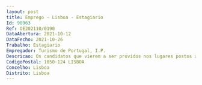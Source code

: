 ```yaml
--- 
layout: post
title: Emprego - Lisboa - Estagiario
Id: 90963
Ref: OE202110/0190
DataAbertura: 2021-10-12
DataFecho: 2021-10-26
Trabalho: Estagiario
Empregador: Turismo de Portugal, I.P.
Descricao: Os candidatos que vierem a ser providos nos lugares postos a concurso desempenharão a atividade de monitorização, controlo e inspeção das entidades exploradoras de jogos e apostas online, para além das referidas nas normas de competência expressas no artigo 3.º do Decreto Regulamentar n.º 14 2001, de 18 de setembro, e do exercício das competências previstas Decreto Lei n.º 129 2012, de 22 de junho, na redação dada pelo Decreto Lei n.º 66 2015, de 29 de abril, e das inerentes à formação académica de base.Requisitos específicos da Referência A (para a área de monitorização e inspeção do jogo online)   Os candidatos deverão possuir conhecimentos, teóricos e práticos, em i) Metodologias estatísticas e utilização de ferramentas de tratamento e análise de dados estatísticos.ii) Ferramentas de informação de gestão (nomeadamente, Microsoft BI, Oracle BI e ou QlikView) e de bases de dados relacionais (Oracle, DB2 e MS SQL Server, entre outros).
CodigoPostal: 1050-124 LISBOA
Concelho: Lisboa
Distrito: Lisboa
--- 
```

